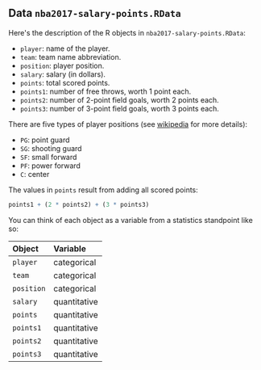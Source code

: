 
## Data `nba2017-salary-points.RData`

Here's the description of the R objects in `nba2017-salary-points.RData`:

- `player`: name of the player.
- `team`: team name abbreviation.
- `position`: player position.
- `salary`: salary (in dollars).
- `points`: total scored points.
- `points1`: number of free throws, worth 1 point each.
- `points2`: number of 2-point field goals, worth 2 points each.
- `points3`: number of 3-point field goals, worth 3 points each.

There are five types of player positions (see [wikipedia](https://en.wikipedia.org/wiki/Basketball_positions) for more details):

+ `PG`: point guard
+ `SG`: shooting guard
+ `SF`: small forward
+ `PF`: power forward
+ `C`: center

The values in `points` result from adding all scored points:

```r
points1 + (2 * points2) + (3 * points3)
```

You can think of each object as a variable from a statistics standpoint like so:

| Object     | Variable     |
|:-----------|:-------------|
| `player`   | categorical  |
| `team`     | categorical  |
| `position` | categorical  |
| `salary`   | quantitative |
| `points`   | quantitative |
| `points1`  | quantitative |
| `points2`  | quantitative |
| `points3`  | quantitative |
